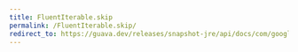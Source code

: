 ```yaml
---
title: FluentIterable.skip
permalink: /FluentIterable.skip/
redirect_to: https://guava.dev/releases/snapshot-jre/api/docs/com/google/common/collect/FluentIterable.html#skip-int-
---
```

